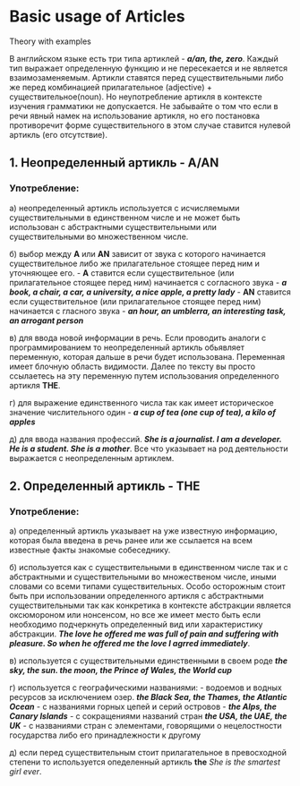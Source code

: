 # Basic usage of Articles

Theory with examples

В английском языке есть три типа артиклей - **_a/an, the, zero_**. Каждый тип выражает определенную функцию и не пересекается и не является взаимозаменяемым. Артикли ставятся перед существительными либо же перед комбинацией прилагательное (adjective) + существительное(noun). Но неупотребление артикля в контексте изучения грамматики не допускается. Не забывайте о том что если в речи явный намек на использование артикля, но его постановка противоречит форме существительного в этом случае ставится нулевой артикль (его отсутствие).

## 1. Неопределенный артикль - A/AN

### Употребление:

а) неопределенный артикль используется с исчисляемыми существительными в единственном числе и не может быть использован с абстрактными существительными или существительными во множественном числе.

б) выбор между **A** или **AN** зависит от звука с которого начинается существительное либо же прилагательное стоящее перед ним и уточняющее его. - **A** ставится если существительное (или прилагательное стоящее перед ним) начинается с согласного звука - **_a book, a chair, a car, a university, a nice apple, a pretty lady_** - **AN** ставится если существительное (или прилагательное стоящее перед ним) начинается с гласного звука - **_an hour, an umblerra, an interesting task, an arrogant person_**

в) для ввода новой информации в речь. Если проводить аналоги с программированием то неопределенный артикль обьявляет переменную, которая дальше в речи будет использована. Переменная имеет блочную область видимости. Далее по тексту вы просто ссылаетесь на эту переменную путем использования определенного артикля **THE**.

г) для выражение единственного числа так как имеет историческое значение числительного один - **_a cup of tea (one cup of tea), a kilo of apples_**

д) для ввода названия профессий. **_She is a journalist. I am a developer. He is a student. She is a mother_**. Все что указывает на род деятельности выражается с неопределенным артиклем.

## 2. Определенный артикль - THE

### Употребление:

а) определенный артикль указывает на уже известную информацию, которая была введена в речь ранее или же ссылается на всем известные факты знакомые собеседнику.

б) используется как с существительными в единственном числе так и с абстрактными и существительными во множественом числе, иными словами со всеми типами существительных. Особо осторожным стоит быть при использовании определенного артикля с абстрактными существительными так как конкретика в контексте абстракции является оксюмороном или нонсенсом, но все же имеет место быть если необходимо подчеркнуть определенный вид или характеристику абстракции. **_The love he offered me was full of pain and suffering with pleasure. So when he offered me the love I agrred immediately_**.

в) используется с существительными единственными в своем роде **_the sky, the sun. the moon, the Prince of Wales, the World cup_**

г) используется с географическими названиями: - водоемов и водных ресурсов за исключением озер. **_the Black Sea, the Thames, the Atlantic Ocean_** - с названиями горных цепей и серий островов - **_the Alps, the Canary Islands_** - c сокращениями названий стран **_the USA, the UAE, the UK_** - c названиями стран с элементами, говорящими о нецелостности государства либо его принадлежности к другому

д) если перед существительным стоит прилагательное в превосходной степени то используется опеделенный артикль **the** _She is the smartest girl ever_.
